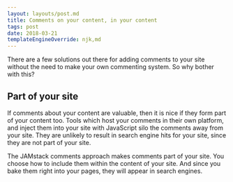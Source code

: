 ```yaml
---
layout: layouts/post.md
title: Comments on your content, in your content
tags: post
date: 2018-03-21
templateEngineOverride: njk,md
---
```


There are a few solutions out there for adding comments to your site without the need to make your own commenting system. So why bother with this?

## Part of your site

If comments about your content are valuable, then it is nice if they form part of your content too. Tools which host your comments in their own platform, and inject them into your site with JavaScript silo the comments away from your site. They are unlikely to result in search engine hits for your site, since they are not part of your site.

The JAMstack comments approach makes comments part of your site. You choose how to include them within the content of your site. And since you bake them right into your pages, they will appear in search engines.



